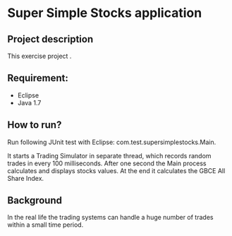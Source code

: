 # Super Simple Stocks application

## Project description
This exercise project .

## Requirement:
* Eclipse
* Java 1.7

## How to run?
Run following JUnit test with Eclipse: com.test.supersimplestocks.Main.

It starts a Trading Simulator in separate thread, which records random trades in every 100 milliseconds.
After one second the Main process calculates and displays stocks values.
At the end it calculates the GBCE All Share Index.

## Background
In the real life the trading systems can handle a huge number of trades within a small time period.
